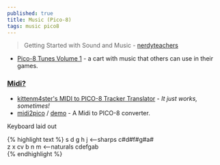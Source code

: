 ```yaml
---
published: true
title: Music (Pico-8)
tags: music pico8
---
```

> Getting Started with Sound and Music - [nerdyteachers](https://nerdyteachers.com/PICO-8/Music/GettingStarted/)

- [Pico-8 Tunes Volume 1](https://www.lexaloffle.com/bbs/?tid=29008) - a cart with music that others can use in their games.


### [Midi?](https://www.lexaloffle.com/bbs/?tid=31265)

- [kittenm4ster's MIDI to PICO-8 Tracker Translator](https://github.com/andmatand/midi-to-pico8#kittenm4sters-midi-to-pico-8-tracker-translator) -  _It just works, sometimes!_
- [midi2pico](https://github.com/gamax92/midi2pico#midi2pico) / [demo](https://www.lexaloffle.com/bbs/?tid=28792) - A Midi to PICO-8 converter.

Keyboard laid out

{% highlight text %}
 s d  g h j               <--sharps   c#d#f#g#a#                     
z x cv b n m              <--naturals cdefgab  
{% endhighlight %}



